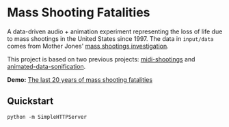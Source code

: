 # Mass Shooting Fatalities
A data-driven audio + animation experiment representing the loss of life due to mass shootings in the United States since 1997. The data in `input/data` comes from Mother Jones' [mass shootings investigation](http://www.motherjones.com/politics/2012/12/mass-shootings-mother-jones-full-data).

This project is based on two previous projects: [midi-shootings](https://github.com/julia67/midi-shootings) and [animated-data-sonification](https://github.com/julia67/animated-data-sonification).

**Demo:** [The last 20 years of mass shooting fatalities](http://julia-smith.com/shooting-fatalities)

## Quickstart
	python -m SimpleHTTPServer

